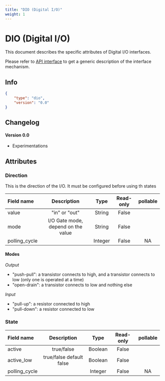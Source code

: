 ```yaml
---
title: "DIO (Digital I/O)"
weight: 1
---
```


# DIO (Digital I/O)

This document describes the specific attributes of Digital I/O interfaces.

Please refer to [API interface](/docs/mqtt/core.md) to get a generic description of the interface mechanism.

## Info

```json
{
    "type": "dio",
    "version": "0.0"
}
```

## Changelog

#### Version 0.0

- Experimentations

## Attributes

### Direction

This is the direction of the I/O. It must be configured before using th states

| Field name    |    Description                     |  Type   | Read-only | pollable |
|:--------------|:----------------------------------:|:-------:|:---------:|:--------:|
| value         |   "in" or "out"                    | String  |   False   |          |
| mode          | I/O Gate mode, depend on the value | String  |   False   |          |
| polling_cycle |                                    | Integer |   False   |    NA    |

#### Modes

*Output*

- "push-pull": a transistor connects to high, and a transistor connects to low (only one is operated at a time)
- "open-drain": a transistor connects to low and nothing else

*Input*

- "pull-up": a resistor connected to high
- "pull-down": a resistor connected to low


### State

| Field name    |       Description        |  Type   | Read-only | pollable |
|:--------------|:------------------------:|:-------:|:---------:|:--------:|
| active        |        true/false        | Boolean |   False   |          |
| active_low    | true/false default false | Boolean |   False   |          |
| polling_cycle |                          | Integer |   False   |    NA    |


